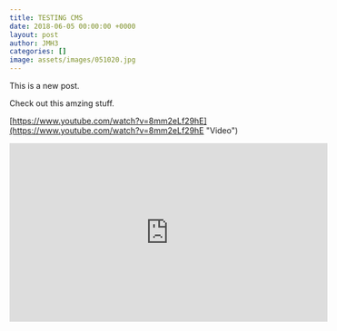 ```yaml
---
title: TESTING CMS
date: 2018-06-05 00:00:00 +0000
layout: post
author: JMH3
categories: []
image: assets/images/051020.jpg
---
```

This is a new post.

Check out this amzing stuff.

[https://www.youtube.com/watch?v=8mm2eLf29hE](https://www.youtube.com/watch?v=8mm2eLf29hE "Video")

<iframe width="560" height="315" src="https://www.youtube.com/embed/8mm2eLf29hE" frameborder="0" allow="autoplay; encrypted-media" allowfullscreen></iframe>
